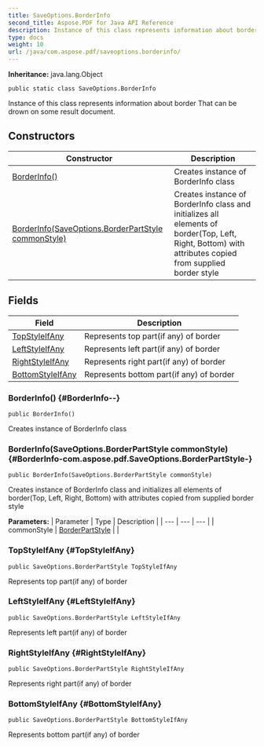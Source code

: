 ```yaml
---
title: SaveOptions.BorderInfo
second_title: Aspose.PDF for Java API Reference
description: Instance of this class represents information about border    That can be drown on some result document.
type: docs
weight: 10
url: /java/com.aspose.pdf/saveoptions.borderinfo/
---
```

**Inheritance:**
java.lang.Object
```
public static class SaveOptions.BorderInfo
```

Instance of this class represents information about border That can be drown on some result document.
## Constructors

| Constructor | Description |
| --- | --- |
| [BorderInfo()](#BorderInfo--) | Creates instance of BorderInfo class |
| [BorderInfo(SaveOptions.BorderPartStyle commonStyle)](#BorderInfo-com.aspose.pdf.SaveOptions.BorderPartStyle-) | Creates instance of BorderInfo class and initializes all elements of border(Top, Left, Right, Bottom) with attributes copied from supplied border style |
## Fields

| Field | Description |
| --- | --- |
| [TopStyleIfAny](#TopStyleIfAny) | Represents top part(if any) of border |
| [LeftStyleIfAny](#LeftStyleIfAny) | Represents left part(if any) of border |
| [RightStyleIfAny](#RightStyleIfAny) | Represents right part(if any) of border |
| [BottomStyleIfAny](#BottomStyleIfAny) | Represents bottom part(if any) of border |
### BorderInfo() {#BorderInfo--}
```
public BorderInfo()
```


Creates instance of BorderInfo class

### BorderInfo(SaveOptions.BorderPartStyle commonStyle) {#BorderInfo-com.aspose.pdf.SaveOptions.BorderPartStyle-}
```
public BorderInfo(SaveOptions.BorderPartStyle commonStyle)
```


Creates instance of BorderInfo class and initializes all elements of border(Top, Left, Right, Bottom) with attributes copied from supplied border style

**Parameters:**
| Parameter | Type | Description |
| --- | --- | --- |
| commonStyle | [BorderPartStyle](../../com.aspose.pdf/borderpartstyle) |  |

### TopStyleIfAny {#TopStyleIfAny}
```
public SaveOptions.BorderPartStyle TopStyleIfAny
```


Represents top part(if any) of border

### LeftStyleIfAny {#LeftStyleIfAny}
```
public SaveOptions.BorderPartStyle LeftStyleIfAny
```


Represents left part(if any) of border

### RightStyleIfAny {#RightStyleIfAny}
```
public SaveOptions.BorderPartStyle RightStyleIfAny
```


Represents right part(if any) of border

### BottomStyleIfAny {#BottomStyleIfAny}
```
public SaveOptions.BorderPartStyle BottomStyleIfAny
```


Represents bottom part(if any) of border

